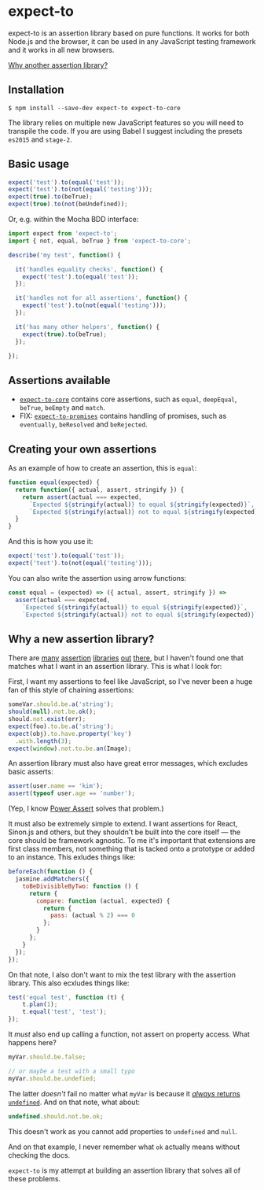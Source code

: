expect-to
=========

expect-to is an assertion library based on pure functions. It works for both
Node.js and the browser, it can be used in any JavaScript testing framework and
it works in all new browsers.

[Why another assertion library?](#why-a-new-assertion-library)

Installation
------------

```
$ npm install --save-dev expect-to expect-to-core
```

The library relies on multiple new JavaScript features so you will need to
transpile the code. If you are using Babel I suggest including the presets
`es2015` and `stage-2`.

Basic usage
-----------

```javascript
expect('test').to(equal('test'));
expect('test').to(not(equal('testing')));
expect(true).to(beTrue);
expect(true).to(not(beUndefined));
```

Or, e.g. within the Mocha BDD interface:

```javascript
import expect from 'expect-to';
import { not, equal, beTrue } from 'expect-to-core';

describe('my test', function() {

  it('handles equality checks', function() {
    expect('test').to(equal('test'));
  });

  it('handles not for all assertions', function() {
    expect('test').to(not(equal('testing')));
  });

  it('has many other helpers', function() {
    expect(true).to(beTrue);
  });

});
```

Assertions available
--------------------

- [`expect-to-core`](https://github.com/kjbekkelund/expect-to-core) contains core assertions, such as `equal`, `deepEqual`, `beTrue`, `beEmpty` and `match`.
- FIX: [`expect-to-promises`]() contains handling of promises, such as `eventually`, `beResolved` and `beRejected`.

Creating your own assertions
----------------------------

As an example of how to create an assertion, this is `equal`:

```javascript
function equal(expected) {
  return function({ actual, assert, stringify }) {
    return assert(actual === expected,
      `Expected ${stringify(actual)} to equal ${stringify(expected)}`,
      `Expected ${stringify(actual)} not to equal ${stringify(expected)}`);
  }
}
```

And this is how you use it:

```javascript
expect('test').to(equal('test'));
expect('test').to(not(equal('testing')));
```

You can also write the assertion using arrow functions:

```javascript
const equal = (expected) => ({ actual, assert, stringify }) =>
  assert(actual === expected,
    `Expected ${stringify(actual)} to equal ${stringify(expected)}`,
    `Expected ${stringify(actual)} not to equal ${stringify(expected)}`);
```

Why a new assertion library?
----------------------------

There are [many](http://chaijs.com/)
[assertion](https://github.com/shouldjs/should.js)
[libraries](https://github.com/Automattic/expect.js)
[out](https://github.com/power-assert-js/power-assert)
[there](https://github.com/moll/js-must), but I haven't found one that matches
what I want in an assertion library. This is what I look for:

First, I want my assertions to feel like JavaScript, so I've never been a huge
fan of this style of chaining assertions:

```javascript
someVar.should.be.a('string');
should(null).not.be.ok();
should.not.exist(err);
expect(foo).to.be.a('string');
expect(obj).to.have.property('key')
  .with.length(3);
expect(window).not.to.be.an(Image);
```

An assertion library must also have great error messages, which excludes basic
asserts:

```javascript
assert(user.name == 'kim');
assert(typeof user.age == 'number');
```

(Yep, I know [Power Assert](https://github.com/power-assert-js/power-assert)
solves that problem.)

It must also be extremely simple to extend. I want assertions for React,
Sinon.js and others, but they shouldn't be built into the core itself — the
core should be framework agnostic. To me it's important that extensions are
first class members, not something that is tacked onto a prototype or added to
an instance. This exludes things like:

```javascript
beforeEach(function () {
  jasmine.addMatchers({
    toBeDivisibleByTwo: function () {
      return {
        compare: function (actual, expected) {
          return {
            pass: (actual % 2) === 0
          };
        }
      };
    }
  });
});
```

On that note, I also don't want to mix the test library with the assertion
library. This also ecxludes things like:

```javascript
test('equal test', function (t) {
    t.plan(1);
    t.equal('test', 'test');
});
```

It _must_ also end up calling a function, not assert on property access. What
happens here?

```javascript
myVar.should.be.false;

// or maybe a test with a small typo
myVar.should.be.undefied;
```

The latter _doesn't_ fail no matter what `myVar` is because it
[_always_ returns `undefined`](https://github.com/moll/js-must#asserting-on-property-access).
And on that note, what about:

```javascript
undefined.should.not.be.ok;
```

This doesn't work as you cannot add properties to `undefined` and `null`.

And on that example, I never remember what `ok` actually means without checking the docs.

`expect-to` is my attempt at building an assertion library that solves all of these problems.
